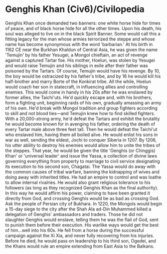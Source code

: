 # Genghis Khan (Civ6)/Civilopedia

Genghis Khan once demanded two banners: one white horse hide for times of peace, and of black horse hide for all the other times. Upon his death, his soul was alleged to live on in the black Spirit Banner. Some would call this a fitting legacy for the man whose armies terrorized the steppe and whose name has become synonymous with the word 'barbarian.'
At his birth in 1162 CE near the Burkhan Khaldun of Central Asia, he was given the name 'Temujin' by his father Yesugei, a Mongol chieftain, an act of revenge against a captured Tartar foe. His mother, Hoelun, was stolen by Yesugei and would raise Temujin and his siblings in exile after their father was poisoned by the Tartars.
Of course, Temujin would have his revenge.
By 10, the boy would be ostracized by his father's tribe, and by 16 he would kill his half-brother and marry Borte of the Konkirat tribe. All the while, Hoelun would coach her son in statecraft, in influencing allies and controlling enemies.
This would come in handy in his 20s after he was enslaved by former allies, the Taichi'uts. He'd quickly escape and, with his brothers, form a fighting unit, beginning raids of his own, gradually amassing an army of his own. He'd break with Mongol tradition and group fighters according to skill and not blood ties—and Temujin knew how to find skilled fighters.
With a 20,000-strong army, he'd defeat the Tartars and exhibit the brutality he would become known for in avenging his father, ordering the death of every Tartar male above three feet tall. Then he would defeat the Taichi'ut who enslaved him, having them all boiled alive. He would enlist his sons in war as well, sending the eldest, Jochi to conquer Siberia in 1207.
By 1206, his utter ability to destroy his enemies would allow him to unite the tribes of the steppes. That year, he would be given the title 'Genghis (or Chinggis) Khan' or 'universal leader' and issue the Yassa, a collection of divine laws governing everything from property to marriage to civil service designating its execution to his second son, Chagatai.
The Yassa would do away with the common causes of tribal warfare, banning the kidnapping of wives and doing away with inherited titles. He had an empire to control and was loathe to allow internal rivalries.
He would also grant religious tolerance to his followers (as long as they recognized Genghis Khan as the final authority). In this way he would affirm his power, claiming to have been granted it directly from God, and crossing Genghis would be as bad as crossing God. Ask the people of Persian city of Bukhara.
In 1220, the Mongols would begin a 15-day siege to the city after the Shah Ala ad-Din Muhammed killed a delegation of Genghis' ambassadors and traders. Those he did not slaughter Genghis would enslave, telling them he was the flail of God, sent to punish them before their execution.
His warlike ways would get the best of him…well into his 60s. He fell from a horse during the successful campaign against the Xi Xia, and never fully recovering from his injuries. Before he died, he would pass on leadership to his third son, Ogedei, and the Khans would rule an empire extending from East Asia to the Balkans.